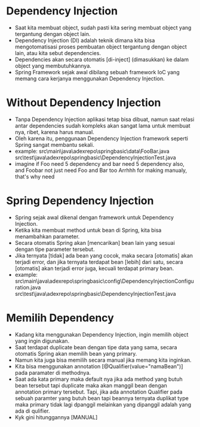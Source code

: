 # Dependency Injection
- Saat kita membuat object, sudah pasti kita sering membuat object yang tergantung dengan object lain.
- Dependency Injection (DI) adalah teknik dimana kita bisa mengotomatisasi proses pembuatan
    object tergantung dengan object lain, atau kita sebut dependencies.
- Dependencies akan secara otomatis [di-inject] (dimasukkan) ke dalam object yang membutuhkannya.
- Spring Framework sejak awal dibilang sebuah framework IoC yang memang cara kerjanya
    menggunakan Dependency Injection.

# Without Dependency Injection
- Tanpa Dependency Injection aplikasi tetap bisa dibuat, namun saat relasi antar dependencies sudah kompleks
    akan sangat lama untuk membuat nya, ribet, karena harus manual.
- Oleh karena itu, penggunaan Dependency Injection framework seperti Spring sangat membantu sekali.
- example:
    src\main\java\adexrepo\springbasic\data\FooBar.java
    src\test\java\adexrepo\springbasic\DependencyInjectionTest.java
- imagine if Foo need 5 dependency and bar need 5 dependency also, and Foobar not just need Foo and Bar
    too Arrhhh for making manualy, that's why need

# Spring Dependency Injection
- Spring sejak awal dikenal dengan framework untuk Dependency Injection.
- Ketika kita membuat method untuk bean di Spring, kita bisa menambahkan parameter.
- Secara otomatis Spring akan [mencarikan] bean lain yang sesuai dengan tipe parameter tersebut.
- Jika ternyata [tidak] ada bean yang cocok, maka secara [otomatis] akan terjadi error,
    dan jika ternyata terdapat bean [lebih] dari satu, secara [otomatis] akan terjadi error juga,
    kecuali terdapat primary bean.
- example:
    src\main\java\adexrepo\springbasic\config\DependencyInjectionConfiguration.java
    src\test\java\adexrepo\springbasic\DependencyInjectionTest.java

# Memilih Dependency
- Kadang kita menggunakan Dependency Injection, ingin memilih object yang ingin digunakan.
- Saat terdapat duplicate bean dengan tipe data yang sama, secara otomatis Spring akan memilih
    bean yang primary.
- Namun kita juga bisa memilih secara manual jika memang kita inginkan.
- Kita bisa menggunakan annotation [@Qualifier(value="namaBean")] pada paramater di methodnya.
- Saat ada kata primary maka default nya jika ada method yang butuh bean tersebut tapi duplicate
    maka akan manggil bean dengan annotation primary tersebut. Tapi, jika ada annotation Qualifier
    pada sebuah paramter yang butuh bean tapi beannya ternyata duplikat type maka primary tidak
    lagi dpanggil melainkan yang dipanggil adalah yang ada di qulifier.
- Kyk gini hitunggannya [MANUAL]